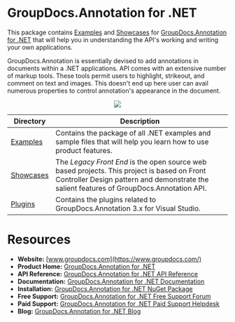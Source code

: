 # GroupDocs.Annotation for .NET

This package contains [Examples](https://github.com/groupdocs-annotation/GroupDocs.Annotation-for-.NET/tree/master/Examples) and  [Showcases](https://github.com/groupdocs-annotation/GroupDocs.Annotation-for-.NET/tree/master/Showcases) for [GroupDocs.Annotation for .NET](https://products.groupdocs.com/annotation/net) that will help you in understanding the API's working and writing your own applications.

GroupDocs.Annotation is essentially devised to add annotations in documents within a .NET applications. API comes with an extensive number of markup tools. These tools permit users to highlight, strikeout, and comment on text and images. This doesn't end up here user can avail numerous properties to control annotation's appearance in the document.

<p align="center">

  <a title="Download complete GroupDocs.Annotation for .NET source code" href="https://github.com/groupdocs-annotation/GroupDocs.Annotation-for-.NET/archive/master.zip">
	<img src="https://raw.github.com/AsposeExamples/java-examples-dashboard/master/images/downloadZip-Button-Large.png" />
  </a>
</p>

Directory | Description
--------- | -----------
[Examples](https://github.com/groupdocs-annotation/GroupDocs.Annotation-for-.NET/tree/master/Examples)  | Contains the package of all .NET examples and sample files that will help you learn how to use product features. 
[Showcases](https://github.com/groupdocs-annotation/GroupDocs.Annotation-for-.NET/tree/master/Showcases)  | The *Legacy Front End* is the open source web based projects. This project is based on Front Controller Design pattern and demonstrate the salient features of GroupDocs.Annotation API. 
[Plugins](https://github.com/groupdocs-Annotation/GroupDocs.Annotation-for-.NET/tree/master/Plugins/GroupDocs_Annotation_VSPlugin)  | Contains the plugins related to GroupDocs.Annotation 3.x for Visual Studio.

# Resources

+ **Website:** [www.groupdocs.com](https://www.groupdocs.com/)
+ **Product Home:** [GroupDocs.Annotation for .NET](https://products.groupdocs.com/annotation)
+ **API Reference:** [GroupDocs.Annotation for .NET API Reference](https://apireference.groupdocs.com/net/annotation)
+ **Documentation:** [GroupDocs.Annotation for .NET Documentation](https://docs.groupdocs.com/display/annotationnet/Home)
+ **Installation:** [GroupDocs.Annotation for .NET NuGet Package](https://www.nuget.org/packages/GroupDocs.Annotation/)
+ **Free Support:** [GroupDocs.Annotation for .NET Free Support Forum](https://forum.groupdocs.com/c/annotation)
+ **Paid Support:** [GroupDocs.Annotation for .NET Paid Support Helpdesk](https://helpdesk.groupdocs.com/)
+ **Blog:** [GroupDocs.Annotation for .NET Blog](https://blog.groupdocs.com/category/groupdocs-annotation-product-family/)
